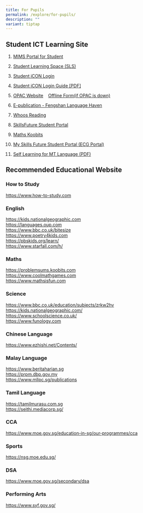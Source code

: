 ```yaml
---
title: For Pupils
permalink: /explore/for-pupils/
description: ""
variant: tiptap
---
```

<h2>Student ICT Learning Site</h2>
<ol data-tight="true" class="tight">
<li>
<p><a href="https://idp.mims.moe.gov.sg/" rel="noopener noreferrer nofollow" target="_blank">MIMS Portal for Student</a>
</p>
</li>
<li>
<p><a href="https://vle.learning.moe.edu.sg/login" rel="noopener noreferrer nofollow" target="_blank">Student Learning Space (SLS)</a>
</p>
</li>
<li>
<p><a href="https://workspace.google.com/dashboard" rel="noopener noreferrer nofollow" target="_blank">Student iCON Login</a>
</p>
</li>
<li>
<p><a href="/files/Fengshan%20Document%20Links/Student-iCON-Onboarding-Guide-V21-31-Aug.pdf" rel="noopener noreferrer nofollow" target="_blank">Student iCON Login Guide [PDF]</a>
</p>
</li>
<li>
<p><a href="https://schoolibrary.moe.edu.sg/fengshanpri/cgi-bin/spydus.exe/MSGTRN/WPAC/HOME" rel="noopener noreferrer nofollow" target="_blank">OPAC Website</a>&nbsp;&nbsp;&nbsp;
<a href="https://for.edu.sg/fsps-lib-borrowform" rel="noopener noreferrer nofollow" target="_blank">Offline Form(if OPAC is down)</a>
</p>
</li>
<li>
<p><a href="https://www.ezhishi.net/FSPSebook/" rel="noopener noreferrer nofollow" target="_blank">E-publication - Fengshan Language Haven</a>
</p>
</li>
<li>
<p><a href="https://www.whooosreading.org/" rel="noopener noreferrer nofollow" target="_blank">Whoos Reading</a>
</p>
</li>
<li>
<p><a href="https://www.myskillsfuture.gov.sg/content/student/en/primary.html" rel="noopener noreferrer nofollow" target="_blank">SkillsFuture Student Portal</a>
</p>
</li>
<li>
<p><a href="https://member.koobits.com/?utm_source=web_nav&amp;utm_medium=btn&amp;utm_campaign=k21web&amp;utm_content=login" rel="noopener noreferrer nofollow" target="_blank">Maths Koobits</a>
</p>
</li>
<li>
<p><a href="https://for.edu.sg/fsps-myskillsfuture" rel="noopener noreferrer nofollow" target="_blank">My Skills Future Student Portal (ECG Portal)</a>
</p>
</li>
<li>
<p><a href="/files/Fengshan Document Links/ICT_Pre_Assembly_Sharing_ezhishi.pdf" rel="noopener noreferrer nofollow" target="_blank">Self Learning for MT Language (PDF)</a>
</p>
</li>
</ol>
<h2>Recommended Educational Website</h2>
<h3>How to Study</h3>
<p><a href="https://www.how-to-study.com/" rel="noopener noreferrer nofollow" target="_blank">https://www.how-to-study.com</a>
</p>
<h3>English</h3>
<p><a href="https://kids.nationalgeographic.com/" rel="noopener noreferrer nofollow" target="_blank">https://kids.nationalgeographic.com</a> 
<br><a href="https://languages.oup.com/" rel="noopener noreferrer nofollow" target="_blank">https://languages.oup.com</a> 
<br><a href="https://www.bbc.co.uk/bitesize" rel="noopener noreferrer nofollow" target="_blank">https://www.bbc.co.uk/bitesize</a> 
<br><a href="https://www.poetry4kids.com/" rel="noopener noreferrer nofollow" target="_blank">https://www.poetry4kids.com</a> 
<br><a href="https://pbskids.org/learn/" rel="noopener noreferrer nofollow" target="_blank">https://pbskids.org/learn/</a> 
<br><a href="https://www.starfall.com/h/" rel="noopener noreferrer nofollow" target="_blank">https://www.starfall.com/h/</a>
</p>
<h3>Maths</h3>
<p><a href="https://problemsums.koobits.com" rel="noopener nofollow" target="_blank">https://problemsums.koobits.com </a>
<br><a href="https://www.coolmathgames.com/" rel="noopener noreferrer nofollow" target="_blank">https://www.coolmathgames.com</a> 
<br><a href="https://www.mathsisfun.com/" rel="noopener noreferrer nofollow" target="_blank">https://www.mathsisfun.com</a>
</p>
<h3>Science</h3>
<p><a href="https://www.bbc.co.uk/education/subjects/zrkw2hv" rel="noopener noreferrer nofollow" target="_blank">https://www.bbc.co.uk/education/subjects/zrkw2hv</a> 
<br><a href="https://kids.nationalgeographic.com/" rel="noopener noreferrer nofollow" target="_blank">https://kids.nationalgeographic.com/</a> 
<br><a href="https://www.schoolscience.co.uk/" rel="noopener noreferrer nofollow" target="_blank">https://www.schoolscience.co.uk/</a> 
<br><a href="https://www.funology.com/" rel="noopener noreferrer nofollow" target="_blank">https://www.funology.com</a>
</p>
<h3>Chinese Language</h3>
<p><a href="https://www.ezhishi.net/Contents/" rel="noopener noreferrer nofollow" target="_blank">https://www.ezhishi.net/Contents/</a>
</p>
<p></p>
<h3>Malay Language</h3>
<p><a href="https://www.beritaharian.sg/" rel="noopener noreferrer nofollow" target="_blank">https://www.beritaharian.sg</a> 
<br><a href="https://prpm.dbp.gov.my/" rel="noopener noreferrer nofollow" target="_blank">https://prpm.dbp.gov.my</a> 
<br><a href="https://www.mllpc.sg/publications" rel="noopener noreferrer nofollow" target="_blank">https://www.mllpc.sg/publications</a>
</p>
<h3>Tamil Language</h3>
<p><a href="https://tamilmurasu.com.sg/" rel="noopener noreferrer nofollow" target="_blank">https://tamilmurasu.com.sg</a> 
<br><a href="https://seithi.mediacorp.sg/" rel="noopener noreferrer nofollow" target="_blank">https://seithi.mediacorp.sg/</a>
<br>
</p>
<h3>CCA</h3>
<p><a href="https://www.moe.gov.sg/education-in-sg/our-programmes/cca" rel="noopener noreferrer nofollow" target="_blank">https://www.moe.gov.sg/education-in-sg/our-programmes/cca</a>
</p>
<h3>Sports</h3>
<p><a href="https://nsg.moe.edu.sg/" rel="noopener noreferrer nofollow" target="_blank">https://nsg.moe.edu.sg/</a>
</p>
<h3>DSA</h3>
<p><a href="https://www.moe.gov.sg/secondary/dsa" rel="noopener noreferrer nofollow" target="_blank">https://www.moe.gov.sg/secondary/dsa</a>
</p>
<h3>Performing Arts</h3>
<p><a href="https://www.syf.gov.sg/" rel="noopener noreferrer nofollow" target="_blank">https://www.syf.gov.sg/</a>
</p>